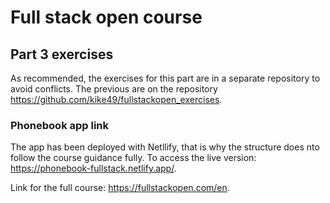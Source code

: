# Full stack open course
## Part 3 exercises
As recommended, the exercises for this part are in a separate repository to avoid conflicts. The previous are on the repository https://github.com/kike49/fullstackopen_exercises. 

### Phonebook app link
The app has been deployed with Netllify, that is why the structure does nto follow the course guidance fully. To access the live version: https://phonebook-fullstack.netlify.app/.

Link for the full course: https://fullstackopen.com/en.
